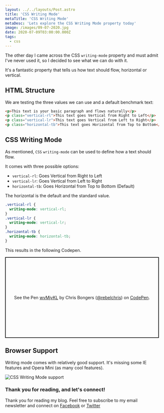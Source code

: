 ```yaml
---
layout: ../../layouts/Post.astro
title: 'CSS Writing Mode'
metaTitle: 'CSS Writing Mode'
metaDesc: 'Lets explore the CSS Writing Mode property today'
image: /images/09-07-2020.jpg
date: 2020-07-09T03:00:00.000Z
tags:
  - css
---
```


The other day I came across the CSS `writing-mode` property and must admit I've never used it, so I decided to see what we can do with it.

It's a fantastic property that tells us how text should flow, horizontal or vertical.

## HTML Structure

We are testing the three values we can use and a default benchmark text:

```html
<p>This text is your basic paragraph and flows naturally</p>
<p class="vertical-rl">This text goes Vertical from Right to Left</p>
<p class="vertical-lr">This text goes Vertical from Left to Right</p>
<p class="horizontal-tb">This text goes Horizontal from Top to Bottom</p>
```

## CSS Writing Mode

As mentioned, `CSS` `writing-mode` can be used to define how a text should flow.

It comes with three possible options:

- `vertical-rl`: Goes Vertical from Right to Left
- `vertical-lr`: Goes Vertical from Left to Right
- `horizontal-tb`: Goes Horizontal from Top to Bottom (Default)

The horizontal is the default and the standard value.

```css
.vertical-rl {
  writing-mode: vertical-rl;
}
.vertical-lr {
  writing-mode: vertical-lr;
}
.horizontal-tb {
  writing-mode: horizontal-tb;
}
```

This results in the following Codepen.

<p class="codepen" data-height="265" data-theme-id="dark" data-default-tab="result" data-user="rebelchris" data-slug-hash="wvMjvKL" style="height: 265px; box-sizing: border-box; display: flex; align-items: center; justify-content: center; border: 2px solid; margin: 1em 0; padding: 1em;" data-pen-title="wvMjvKL">
  <span>See the Pen <a href="https://codepen.io/rebelchris/pen/wvMjvKL">
  wvMjvKL</a> by Chris Bongers (<a href="https://codepen.io/rebelchris">@rebelchris</a>)
  on <a href="https://codepen.io">CodePen</a>.</span>
</p>
<script async src="https://static.codepen.io/assets/embed/ei.js"></script>

## Browser Support

Writing mode comes with relatively good support. It's missing some IE features and Opera Mini (as many cool features).

![CSS Writing Mode support](https://caniuse.bitsofco.de/image/css-writing-mode.png)

### Thank you for reading, and let's connect!

Thank you for reading my blog. Feel free to subscribe to my email newsletter and connect on [Facebook](https://www.facebook.com/DailyDevTipsBlog) or [Twitter](https://twitter.com/DailyDevTips1)

